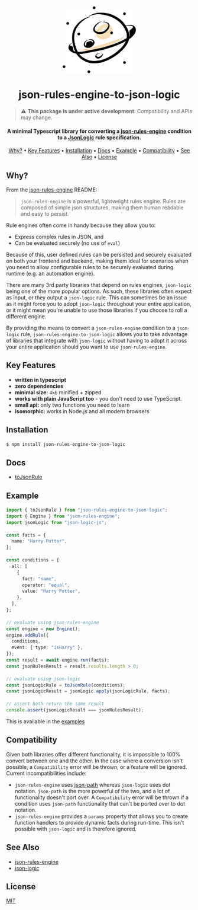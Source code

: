 <h1 align="center">
  <br>
  <a href="https://github.com/alexberriman/json-rules-engine-to-json-logic"><img src="./logo.svg" alt="json-rules-engine-to-json-logic" height="180"></a>
  <br><br>
  json-rules-engine-to-json-logic
  <br>
</h1>

> :warning: **This package is under active development**: Compatibility and APIs may change.

<h4 align="center">A minimal Typescript library for converting a <a href="https://github.com/CacheControl/json-rules-engine" target="_blank">json-rules-engine</a> condition to a <a href="https://github.com/jwadhams/json-logic-js/">JsonLogic</a> rule specification.</h4>

<p align="center">
  <a href="#why">Why?</a> •
  <a href="#key-features">Key Features</a> •
  <a href="#installation">Installation</a> •
  <a href="#docs">Docs</a> •
  <a href="#example">Example</a> •
  <a href="#compatibility">Compatibility</a> •
  <a href="#see-also">See Also</a> •
  <a href="#license">License</a>
</p>

## Why?

From the [json-rules-engine](https://github.com/CacheControl/json-rules-engine) README:

> `json-rules-engine` is a powerful, lightweight rules engine. Rules are composed of simple json structures, making them human readable and easy to persist.

Rule engines often come in handy because they allow you to:

- Express complex rules in JSON, and
- Can be evaluated securely (no use of `eval`)

Because of this, user defined rules can be persisted and securely evaluated on both your frontend and backend, making them ideal for scenarios when you need to allow configurable rules to be securely evaluated during runtime (e.g. an automation engine).

There are many 3rd party libraries that depend on rules engines, `json-logic` being one of the more popular options. As such, these libraries often expect as input, or they output a `json-logic` rule. This can sometimes be an issue as it might force you to adopt `json-logic` throughout your entire application, or it might mean you're unable to use those libraries if you choose to roll a different engine.

By providing the means to convert a `json-rules-engine` condition to a `json-logic` rule, `json-rules-engine-to-json-logic` allows you to take advantage of libraries that integrate with `json-logic` without having to adopt it across your entire application should you want to use `json-rules-engine`.

## Key Features

- **written in typescript**
- **zero dependencies**
- **minimal size:** `4kb` minified + zipped
- **works with plain JavaScript too** - you don't need to use TypeScript.
- **small api:** only two functions you need to learn
- **isomorphic:** works in Node.js and all modern browsers

## Installation

```bash
$ npm install json-rules-engine-to-json-logic
```

## Docs

- [toJsonRule](./docs/to-json-rule.md)

## Example

```ts
import { toJsonRule } from "json-rules-engine-to-json-logic";
import { Engine } from "json-rules-engine";
import jsonLogic from "json-logic-js";

const facts = {
  name: "Harry Potter",
};

const conditions = {
  all: [
    {
      fact: "name",
      operator: "equal",
      value: "Harry Potter",
    },
  ],
};

// evaluate using json-rules-engine
const engine = new Engine();
engine.addRule({
  conditions,
  event: { type: "isHarry" },
});
const result = await engine.run(facts);
const jsonRulesResult = result.results.length > 0;

// evaluate using json-logic
const jsonLogicRule = toJsonRule(conditions);
const jsonLogicResult = jsonLogic.apply(jsonLogicRule, facts);

// assert both return the same result
console.assert(jsonLogicResult === jsonRulesResult);
```

This is available in the [examples](https://github.com/alexberriman/json-rules-engine-to-json-logic/blob/main/examples/01-basic-example.ts)

## Compatibility

Given both libraries offer different functionality, it is impossible to 100% convert between one and the other. In the case where a conversion isn't possible, a `Compatibility` error will be thrown, or a feature will be ignored. Current incompatibilities include:

- `json-rules-engine` uses [json\-path](https://github.com/JSONPath-Plus/JSONPath) whereas `json-logic` uses dot notation. `json-path` is the more powerful of the two, and a lot of functionality doesn't port over. A `Compatibility` error will be thrown if a condition uses `json-path` functionality that can't be ported over to dot notation.
- `json-rules-engine` provides a `params` property that allows you to create function handlers to provide dynamic facts during run-time. This isn't possible with `json-logic` and is therefore ignored.

## See Also

- [json-rules-engine](https://github.com/CacheControl/json-rules-engine)
- [json-logic](https://github.com/jwadhams/json-logic-js)

## License

[MIT](https://tldrlegal.com/license/mit-license)

